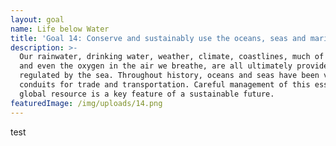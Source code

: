 ```yaml
---
layout: goal
name: Life below Water
title: 'Goal 14: Conserve and sustainably use the oceans, seas and marine resources'
description: >-
  Our rainwater, drinking water, weather, climate, coastlines, much of our food,
  and even the oxygen in the air we breathe, are all ultimately provided and
  regulated by the sea. Throughout history, oceans and seas have been vital
  conduits for trade and transportation. Careful management of this essential
  global resource is a key feature of a sustainable future.
featuredImage: /img/uploads/14.png
---
```

test
